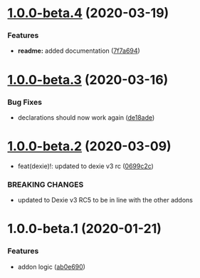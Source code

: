 # [1.0.0-beta.4](https://github.com/PVermeer/dexie-immutable-addon/compare/v1.0.0-beta.3...v1.0.0-beta.4) (2020-03-19)


### Features

* **readme:** added documentation ([7f7a694](https://github.com/PVermeer/dexie-immutable-addon/commit/7f7a6948711b3e5ff0ed62e8825aea0cf12e52d2))

# [1.0.0-beta.3](https://github.com/PVermeer/dexie-immutable-addon/compare/v1.0.0-beta.2...v1.0.0-beta.3) (2020-03-16)


### Bug Fixes

* declarations should now work again ([de18ade](https://github.com/PVermeer/dexie-immutable-addon/commit/de18adee16cf6f7ae68f0d9d2cafd9c6da25f989))

# [1.0.0-beta.2](https://github.com/PVermeer/dexie-immutable-addon/compare/v1.0.0-beta.1...v1.0.0-beta.2) (2020-03-09)


* feat(dexie)!: updated to dexie v3 rc ([0699c2c](https://github.com/PVermeer/dexie-immutable-addon/commit/0699c2cb621f6c0416d19917df6d11af0580d5e7))


### BREAKING CHANGES

* updated to Dexie v3 RC5 to be in line with the other addons

# 1.0.0-beta.1 (2020-01-21)


### Features

* addon logic ([ab0e690](https://github.com/PVermeer/dexie-immutable-addon/commit/ab0e69017bc10076d7c80a487b8d6c89c70a2cc6))
